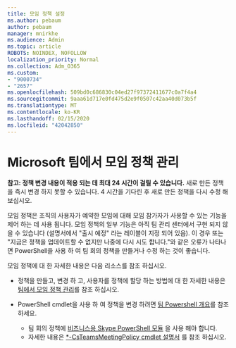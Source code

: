 ```yaml
---
title: 모임 정책 설정
ms.author: pebaum
author: pebaum
manager: mnirkhe
ms.audience: Admin
ms.topic: article
ROBOTS: NOINDEX, NOFOLLOW
localization_priority: Normal
ms.collection: Adm_O365
ms.custom:
- "9000734"
- "2657"
ms.openlocfilehash: 509bd0c686830c04ed27f97372411677c0a7f4a4
ms.sourcegitcommit: 9aaa61d717e0fd475d2e9f0507c42aa40d073b5f
ms.translationtype: MT
ms.contentlocale: ko-KR
ms.lasthandoff: 02/15/2020
ms.locfileid: "42042850"
---
```

# <a name="manage-meeting-policies-in-microsoft-teams"></a>Microsoft 팀에서 모임 정책 관리

**참고: 정책 변경 내용이 적용 되는 데 최대 24 시간이 걸릴 수 있습니다.** 새로 만든 정책을 즉시 변경 하지 못할 수 있습니다. 4 시간을 기다린 후 새로 만든 정책을 다시 수정 해 보십시오.

모임 정책은 조직의 사용자가 예약한 모임에 대해 모임 참가자가 사용할 수 있는 기능을 제어 하는 데 사용 됩니다. 모임 정책의 일부 기능은 아직 팀 관리 센터에서 구현 되지 않을 수 있습니다 (설명서에서 "출시 예정" 라는 레이블이 지정 되어 있음). 이 경우 또는 "지금은 정책을 업데이트할 수 없지만 나중에 다시 시도 합니다."와 같은 오류가 나타나면 PowerShell을 사용 하 여 팀 회의 정책을 만들거나 수정 하는 것이 좋습니다. 

모임 정책에 대 한 자세한 내용은 다음 리소스를 참조 하십시오.

- 정책을 만들고, 변경 하 고, 사용자를 정책에 할당 하는 방법에 대 한 자세한 내용은 [팀에서 모임 정책 관리](https://docs.microsoft.com/microsoftteams/meeting-policies-in-teams)를 참조 하십시오.

- PowerShell cmdlet을 사용 하 여 정책을 변경 하려면 [팀 Powershell 개요](https://docs.microsoft.com/microsoftteams/teams-powershell-overview)를 참조 하세요. 
    - 팀 회의 정책에 [비즈니스용 Skype PowerShell 모듈](https://www.microsoft.com/download/details.aspx?id=39366) 을 사용 해야 합니다. 
    - 자세한 내용은 [*-CsTeamsMeetingPolicy cmdlet 설명서](https://docs.microsoft.com/search/?search=CsTeamsMeetingPolicy&view=skype-ps) 를 참조 하십시오.

